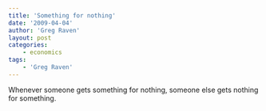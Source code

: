 ```yaml
---
title: 'Something for nothing'
date: '2009-04-04'
author: 'Greg Raven'
layout: post
categories:
    - economics
tags:
    - 'Greg Raven'
---
```


Whenever someone gets something for nothing, someone else gets nothing for something.